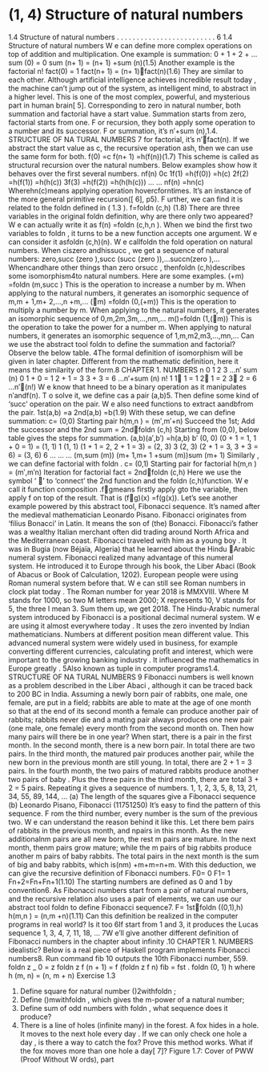 # (1, 4) Structure of natural numbers

1.4 Structure of natural numbers . . . . . . . . . . . . . . . . . . . . . . . . . 6
1.4 Structure of natural numbers
W e can define more complex operations on top of addition and multiplication. One
example is summation: 0 + 1 + 2 + ...
sum (0) = 0
sum (n+ 1) = (n+ 1) +sum (n)(1.5)
Another example is the factorial n!
fact(0) = 1
fact(n+ 1) = (n+ 1)fact(n)(1.6)
They are similar to each other. Although artificial intelligence achieves incredible
result today , the machine can’t jump out of the system, as intelligent mind, to abstract in
a higher level. This is one of the most complex, powerful, and mysterious part in human
brain[ 5].
Corresponding to zero in natural number, both summation and factorial have a start
value. Summation starts from zero, factorial starts from one. F or recursion, they both
apply some operation to a number and its successor. F or summation, it’s n′+sum (n),1.4. STRUCTURE OF NA TURAL NUMBERS 7
for factorial, it’s n′fact(n). If we abstract the start value as c, the recursive operation
ash, then we can use the same form for both.
f(0) =c
f(n+ 1) =h(f(n))(1.7)
This scheme is called as structural recursion over the natural numbers. Below examples
show how it behaves over the first several numbers.
nf(n)
0c
1f(1) =h(f(0)) =h(c)
2f(2) =h(f(1)) =h(h(c))
3f(3) =h(f(2)) =h(h(h(c)))
... ...
nf(n) =hn(c)
Wherehn(c)means applying operation hovercforntimes. It’s an instance of the
more general primitive recursion([ 6], p5). F urther, we can find it is related to the foldn
defined in ( 1.3 ).
f=foldn (c,h) (1.8)
There are three variables in the original foldn definition, why are there only two
appeared? W e can actually write it as f(n) =foldn (c,h,n ). When we bind the first two
variables to foldn , it turns to be a new function accepts one argument. W e can consider
it asfoldn (c,h)(n).
W e callfoldn the fold operation on natural numbers. When ciszero andhissucc ,
we get a sequence of natural numbers:
zero,succ (zero ),succ (succ (zero )),...succn(zero ),...
Whencandhare other things than zero orsucc , thenfoldn (c,h)describes some
isomorphism4to natural numbers. Here are some examples.
(+m) =foldn (m,succ )
This is the operation to increase a number by m. When applying to the natural
numbers, it generates an isomorphic sequence of m,m + 1,m+ 2,...,n +m,...
(m) =foldn (0,(+m))
This is the operation to multiply a number by m. When applying to the natural
numbers, it generates an isomorphic sequence of 0,m,2m,3m,...,nm,...
m()=foldn (1,(m))
This is the operation to take the power for a number m. When applying to natural
numbers, it generates an isomorphic sequence of 1,m,m2,m3,...,mn,...
Can we use the abstract tool foldn to define the summation and factorial? Observe
the below table.
4The formal definition of isomorphism will be given in later chapter. Different from the mathematic
definition, here it means the similarity of the form.8 CHAPTER 1. NUMBERS
n 0 1 2 3 ...n′
sum (n) 0 1 + 0 = 1 2 + 1 = 3 3 + 3 = 6 ...n′+sum (n)
n! 1 1 1 = 1 2 1 = 2 3 2 = 6 ...n′(n!)
W e know that hneed to be a binary operation as it manipulates n′andf(n). T o solve
it, we define cas a pair (a,b)5. Then define some kind of ‘succ’ operation on the pair.
W e also need functions to extract aandbfrom the pair.
1st(a,b) =a
2nd(a,b) =b(1.9)
With these setup, we can define summation:
c= (0,0) Starting pair
h(m,n ) = (m′,m′+n) Succeed the 1st; Add the successor and the 2nd
sum = 2ndfoldn (c,h)
Starting from (0,0), below table gives the steps for summation.
(a,b)(a′,b′) =h(a,b) b′
(0, 0) (0 + 1 = 1, 1 + 0 = 1) = (1, 1) 1
(1, 1) (1 + 1 = 2, 2 + 1 = 3) = (2, 3) 3
(2, 3) (2 + 1 = 3, 3 + 3 = 6) = (3, 6) 6
... ... ...
(m,sum (m)) (m+ 1,m+ 1 +sum (m))sum (m+ 1)
Similarly , we can define factorial with foldn .
c= (0,1) Starting pair for factorial
h(m,n ) = (m′,m′n) Iteration for factorial
fact = 2ndfoldn (c,h)
Here we use the symbol ‘ ’ to ‘connect’ the 2nd function and the foldn (c,h)function.
W e call it function composition .fgmeans firstly apply gto the variable, then apply f
on top of the result. That is (fg)(x) =f(g(x)).
Let’s see another example powered by this abstract tool, Fibonacci sequence. It’s
named after the medieval mathematician Leonardo Pisano. Fibonacci originates from
‘filius Bonacci’ in Latin. It means the son of (the) Bonacci. Fibonacci’s father was a
wealthy Italian merchant often did trading around North Africa and the Mediterranean
coast. Fibonacci traveled with him as a young boy . It was in Bugia (now Béjaïa, Algeria) that he learned about the Hindu ⚶Arabic numeral system. Fibonacci realized many
advantage of this numeral system. He introduced it to Europe through his book, the
Liber Abaci (Book of Abacus or Book of Calculation, 1202). European people were using
Roman numeral system before that. W e can still see Roman numbers in clock plat today .
The Roman number for year 2018 is MMXVIII. Where M stands for 1000, so two M
letters mean 2000; X represents 10, V stands for 5, the three I mean 3. Sum them up, we
get 2018. The Hindu-Arabic numeral system introduced by Fibonacci is a positional decimal numeral system. W e are using it almost everywhere today . It uses the zero invented
by Indian mathematicians. Numbers at different position mean different value. This
advanced numeral system were widely used in business, for example converting different
currencies, calculating profit and interest, which were important to the growing banking
industry . It influenced the mathematics in Europe greatly .
5Also known as tuple in computer programs1.4. STRUCTURE OF NA TURAL NUMBERS 9
Fibonacci numbers is well known as a problem described in the Liber Abaci , although
it can be traced back to 200 BC in India. Assuming a newly born pair of rabbits, one
male, one female, are put in a field; rabbits are able to mate at the age of one month so
that at the end of its second month a female can produce another pair of rabbits; rabbits
never die and a mating pair always produces one new pair (one male, one female) every
month from the second month on. Then how many pairs will there be in one year?
When start, there is a pair in the first month. In the second month, there is a new
born pair. In total there are two pairs. In the third month, the matured pair produces
another pair, while the new born in the previous month are still young. In total, there are
2 + 1 = 3 pairs. In the fourth month, the two pairs of matured rabbits produce another
two pairs of baby . Plus the three pairs in the third month, there are total 3 + 2 = 5
pairs. Repeating it gives a sequence of numbers.
1, 1, 2, 3, 5, 8, 13, 21, 34, 55, 89, 144, ...
(a) The length of the squares give a Fibonacci sequence
(b) Leonardo Pisano, Fibonacci (11751250)
It’s easy to find the pattern of this sequence. F rom the third number, every number
is the sum of the previous two. W e can understand the reason behind it like this. Let
there bem pairs of rabbits in the previous month, and npairs in this month. As the new
additionaln m pairs are all new born, the rest m pairs are mature. In the next month,
then m pairs grow mature; while the m pairs of big rabbits produce another m pairs of
baby rabbits. The total pairs in the next month is the sum of big and baby rabbits, which
is(n m) +m+m=n+m. With this deduction, we can give the recursive definition
of Fibonacci numbers.
F0= 0
F1= 1
Fn+2=Fn+Fn+1(1.10)
The starting numbers are defined as 0 and 1 by convention6. As Fibonacci numbers
start from a pair of natural numbers, and the recursive relation also uses a pair of elements,
we can use our abstract tool foldn to define Fibonacci sequence7.
F= 1stfoldn ((0,1),h)
h(m,n ) = (n,m +n)(1.11)
Can this definition be realized in the computer programs in real world? Is it too
6If start from 1 and 3, it produces the Lucas sequence 1, 3, 4, 7, 11, 18, ...
7W e’ll give another different definition of Fibonacci numbers in the chapter about infinity .10 CHAPTER 1. NUMBERS
idealistic? Below is a real piece of Haskell program implements Fibonacci numbers8. Run
command fib 10 outputs the 10th Fibonacci number, 559.
foldn z _ 0 = z
foldn z f (n + 1) = f (foldn z f n)
fib = fst . foldn (0, 1) h where
h (m, n) = (n, m + n)
Exercise 1.3
1. Define square for natural number ()2withfoldn ;
2. Define ()mwithfoldn , which gives the m-power of a natural number;
3. Define sum of odd numbers with foldn , what sequence does it produce?
4. There is a line of holes (infinite many) in the forest. A fox hides in a hole. It moves
to the next hole every day . If we can only check one hole a day , is there a way to
catch the fox? Prove this method works. What if the fox moves more than one hole
a day[ 7]?
Figure 1.7: Cover of PWW (Proof Without W ords), part
